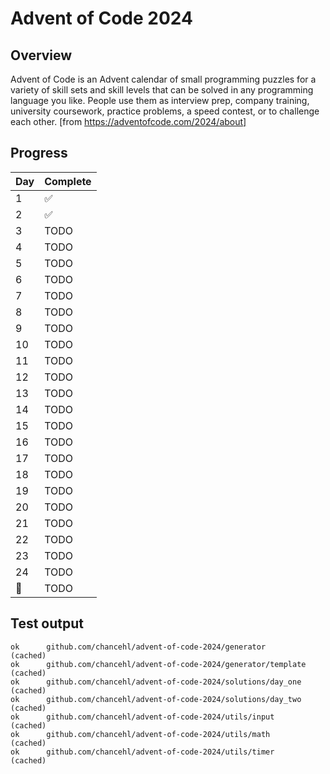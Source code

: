 # Advent of Code 2024

## Overview

Advent of Code is an Advent calendar of small programming puzzles for a variety of skill sets and skill levels that can be solved in any programming language you like. People use them as interview prep, company training, university coursework, practice problems, a speed contest, or to challenge each other. [from https://adventofcode.com/2024/about]

## Progress

| Day | Complete |
| --- | -------- |
| 1   | ✅       |
| 2   | ✅       |
| 3   | TODO     |
| 4   | TODO     |
| 5   | TODO     |
| 6   | TODO     |
| 7   | TODO     |
| 8   | TODO     |
| 9   | TODO     |
| 10  | TODO     |
| 11  | TODO     |
| 12  | TODO     |
| 13  | TODO     |
| 14  | TODO     |
| 15  | TODO     |
| 16  | TODO     |
| 17  | TODO     |
| 18  | TODO     |
| 19  | TODO     |
| 20  | TODO     |
| 21  | TODO     |
| 22  | TODO     |
| 23  | TODO     |
| 24  | TODO     |
| 🎅  | TODO     |

## Test output

```
ok      github.com/chancehl/advent-of-code-2024/generator       (cached)
ok      github.com/chancehl/advent-of-code-2024/generator/template      (cached)
ok      github.com/chancehl/advent-of-code-2024/solutions/day_one       (cached)
ok      github.com/chancehl/advent-of-code-2024/solutions/day_two       (cached)
ok      github.com/chancehl/advent-of-code-2024/utils/input     (cached)
ok      github.com/chancehl/advent-of-code-2024/utils/math      (cached)
ok      github.com/chancehl/advent-of-code-2024/utils/timer     (cached)
```
